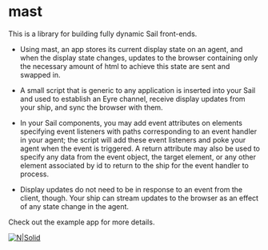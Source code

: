 # mast

This is a library for building fully dynamic Sail front-ends.

- Using mast, an app stores its current display state on an agent, and when the display state changes, updates to the browser containing only the necessary amount of html to achieve this state are sent and swapped in.

- A small script that is generic to any application is inserted into your Sail and used to establish an Eyre channel, receive display updates from your ship, and sync the browser with them.

- In your Sail components, you may add event attributes on elements specifying event listeners with paths corresponding to an event handler in your agent; the script will add these event listeners and poke your agent when the event is triggered. A return attribute may also be used to specify any data from the event object, the target element, or any other element associated by id to return to the ship for the event handler to process.

- Display updates do not need to be in response to an event from the client, though. Your ship can stream updates to the browser as an effect of any state change in the agent.

Check out the example app for more details.

[![N|Solid](https://freepages.rootsweb.com/~pbtyc/genealogy/B_S_M/Images/Sailing_Steam_Ship_With_Sails_Red.jpg)](https://nodesource.com/products/nsolid)